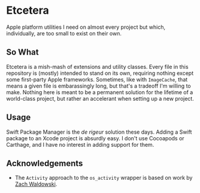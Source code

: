 # Etcetera

Apple platform utilities I need on almost every project but which, individually, are too small to exist on their own.

## So What

Etcetera is a mish-mash of extensions and utility classes. Every file in this repository is (mostly) intended to stand on its own, requiring nothing except some first-party Apple frameworks. Sometimes, like with `ImageCache`, that means a given file is embarassingly long, but that's a tradeoff I'm willing to make. Nothing here is meant to be a permanent solution for the lifetime of a world-class project, but rather an accelerant when setting up a new project.

## Usage

Swift Package Manager is the _de rigeur_ solution these days. Adding a Swift package to an Xcode project is absurdly easy. I don't use Cocoapods or Carthage, and I have no interest in adding support for them.

## Acknowledgements

- The `Activity` approach to the `os_activity` wrapper is based on work by [Zach Waldowski](https://gist.github.com/zwaldowski/49f61292757f86d7d036a529f2d04f0c).
